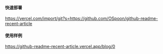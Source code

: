#### 快速部署
https://vercel.com/import/git?s=https://github.com/OSpoon/github-readme-recent-article

#### 使用样例
https://github-readme-recent-article.vercel.app/blog/0